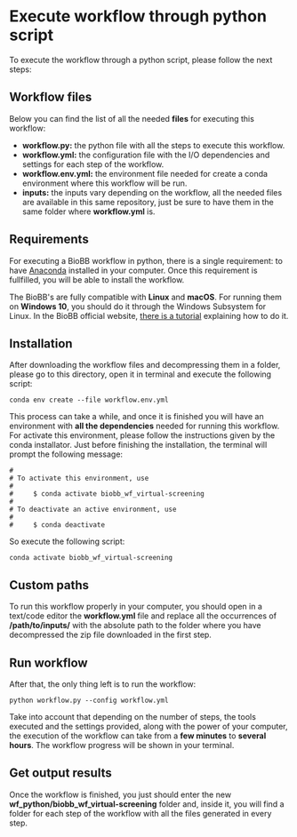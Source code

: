 # <a name="execute-wf"></a>Execute workflow through python script

To execute the workflow through a python script, please follow the next steps:

## <a name="files"></a>Workflow files

Below you can find the list of all the needed **files** for executing this workflow:

* **workflow.py:** the python file with all the steps to execute this workflow.
* **workflow.yml:** the configuration file with the I/O dependencies and settings for each step of the workflow.
* **workflow.env.yml:** the environment file needed for create a conda environment where this workflow will be run.
* **inputs:** the inputs vary depending on the workflow, all the needed files are available in this same repository, just be sure to have them in the same folder where **workflow.yml** is.

## <a name="requirements"></a>Requirements

For executing a BioBB workflow in python, there is a single requirement: to have [Anaconda](https://docs.anaconda.com/anaconda/install/index.html) installed in your computer. Once this requirement is fullfilled, you will be able to install the workflow.

The BioBB's are fully compatible with **Linux** and **macOS**. For running them on **Windows 10**, you should do it through the Windows Subsystem for Linux. In the BioBB official website, [there is a tutorial](https://mmb.irbbarcelona.org/biobb/availability/tutorials/windows) explaining how to do it.

## <a name="installation"></a>Installation

After downloading the workflow files and decompressing them in a folder, please go to this directory, open it in terminal and execute the following script:

    conda env create --file workflow.env.yml

This process can take a while, and once it is finished you will have an environment with **all the dependencies** needed for running this workflow. For activate this environment, please follow the instructions given by the conda installator. Just before finishing the installation, the terminal will prompt the following message:

```shell
#
# To activate this environment, use
#
#     $ conda activate biobb_wf_virtual-screening
#
# To deactivate an active environment, use
#
#     $ conda deactivate
```

So execute the following script:

    conda activate biobb_wf_virtual-screening

## <a name="custom-paths"></a>Custom paths

To run this workflow properly in your computer, you should open in a text/code editor the **workflow.yml** file and replace all the occurrences of **/path/to/inputs/** with the absolute path to the folder where you have decompressed the zip file downloaded in the first step.

## <a name="run-wf"></a>Run workflow

After that, the only thing left is to run the workflow:

    python workflow.py --config workflow.yml

Take into account that depending on the number of steps, the tools executed and the settings provided, along with the power of your computer, the execution of the workflow can take from a **few minutes** to **several hours**. The workflow progress will be shown in your terminal.

## <a name="get-output"></a>Get output results

Once the workflow is finished, you just should enter the new **wf_python/biobb_wf_virtual-screening** folder and, inside it, you will find a folder for each step of the workflow with all the files generated in every step.
